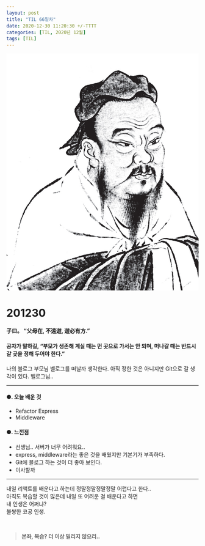 ```yaml
---
layout: post
title: "TIL 66일차"
date: 2020-12-30 11:20:30 +/-TTTT
categories: [TIL, 2020년 12월]
tags: [TIL]
---
```


![image](/assets/img/sample/avatar.jpg)

# **201230**

#### **子曰。 “父母在, 不遠遊, 遊必有方.”**

#### **공자가 말하길, “부모가 생존해 계실 때는 먼 곳으로 가서는 안 되며, 떠나갈 때는 반드시 갈 곳을 정해 두어야 한다.”**

나의 블로그 부모님 벨로그를 떠날까 생각한다. 아직 정한 것은 아니지만 Git으로 갈 생각이 있다. 벨로그님..

---

#### **⚈. 오늘 배운 것**

- Refactor Express
- Middleware

#### **⚈. 느낀점**

- 선생님.. 서버가 너무 어려워요..
- express, middleware라는 좋은 것을 배웠지만 기본기가 부족하다.
- Git에 블로그 하는 것이 더 좋아 보인다.
- 이사할까

---

내일 리액트를 배운다고 하는데 정말정말정말정말 어렵다고 한다..  
아직도 복습할 것이 많은데 내일 또 어려운 걸 배운다고 하면  
내 인생은 어쩌냐?  
불쌍한 코공 인생.

<br>

> **본좌, 복습? 더 이상 밀리지 않으리..**
